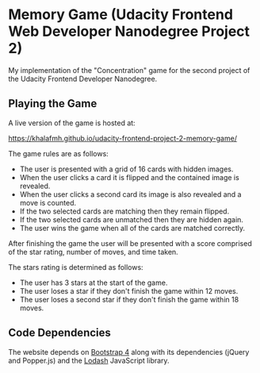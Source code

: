 # Memory Game (Udacity Frontend Web Developer Nanodegree Project 2)
My implementation of the "Concentration" game for the second project of the Udacity Frontend Developer Nanodegree.


## Playing the Game
A live version of the game is hosted at:

https://khalafmh.github.io/udacity-frontend-project-2-memory-game/

The game rules are as follows:

* The user is presented with a grid of 16 cards with hidden images.
* When the user clicks a card it is flipped and the contained image is revealed.
* When the user clicks a second card its image is also revealed and a move is counted.
* If the two selected cards are matching then they remain flipped.
* If the two selected cards are unmatched then they are hidden again.
* The user wins the game when all of the cards are matched correctly.

After finishing the game the user will be presented with a score comprised of the star rating, number of moves, 
and time taken.

The stars rating is determined as follows:

* The user has 3 stars at the start of the game.
* The user loses a star if they don't finish the game within 12 moves.
* The user loses a second star if they don't finish the game within 18 moves.


## Code Dependencies
The website depends on [Bootstrap 4](https://getbootstrap.com/) along with its dependencies (jQuery and Popper.js)
and the [Lodash](https://lodash.com/) JavaScript library.
